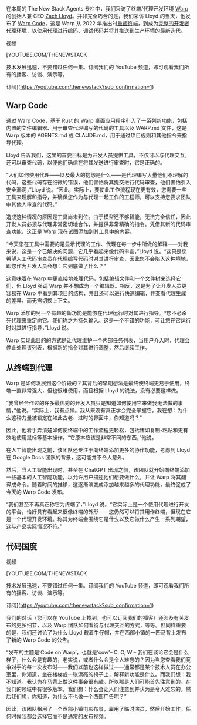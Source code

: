 在本周的 The New Stack Agents 专栏中，我们采访了终端/代理开发环境 [Warp](https://www.warp.dev/) 的创始人兼 CEO [Zach Lloyd](https://www.linkedin.com/in/zachlloyd/)。并非完全巧合的是，我们采访 Lloyd 的当天，他发布了 [Warp Code](https://www.warp.dev/blog/introducing-warp-code-prompt-to-prod)，这是 Warp 从 2022 年推出时[重塑终端](https://thenewstack.io/a-review-of-warp-another-rust-based-terminal/)，到成为[完整的开发者代理环境](https://thenewstack.io/warp-goes-agentic-a-developer-walk-through-of-warp-2-0/)，以使用代理进行编码、调试代码并将其推送到生产环境的最新迭代。

视频

[YOUTUBE.COM/THENEWSTACK

技术发展迅速，不要错过任何一集。订阅我们的 YouTube 频道，即可观看我们所有的播客、访谈、演示等。

订阅](https://youtube.com/thenewstack?sub_confirmation=1)

## Warp Code

通过 Warp Code，基于 Rust 的 Warp 桌面应用程序引入了一系列新功能，包括内置的文件编辑器、用于审查代理编写的代码的工具以及 WARP.md 文件，这是 Warp 版本的 AGENTS.md 或 CLAUDE.md，用于通过项目规则和其他指令来指导代理。

Lloyd 告诉我们，这里的首要目标是为开发人员提供工具，不仅可以与代理交互，还可以审查代码，以便他们确信在将其发送进行审查时，它是正确的。

“人们如何使用代理——以及最大的抱怨是什么——是代理编写大量他们不理解的代码，这些代码存在细微的错误，他们害怕将其提交进行代码审查，他们害怕引入安全漏洞，”Lloyd 说。“因此，实际上，要使此工作流程现在更有效，您需要一些工具来理解和指导，并确保您作为与代理一起工作的工程师，可以支持您要求团队中其他人审查的代码。”

造成这种情况的原因是工具尚未到位。由于模型还不够智能，无法完全信任，因此开发人员必须与代理非常密切地合作，并提供非常精确的指令。凭借其新的代码审查功能，这正是 Warp 现在试图添加到其工具中的内容。

“今天您在工具中需要的是显示代理的工作、代理在每一步中所做的解释——对我来说，这是一个已解决的问题，它几乎看起来像代码审查，”Lloyd 说。“这只是您希望人工代码审查员在代理编写代码时对其进行审查，因此您不会陷入这种境地，即您作为开发人员会想：它到底做了什么？”

这意味着在 Warp 中更直接地处理代码，包括编辑文件和一个文件树来选择它们，但 Lloyd 强调 Warp 并不想成为一个编辑器。相反，这是为了让开发人员更容易在 Warp 中看到其项目的结构，并且还可以进行快速编辑，并查看代理生成的差异，而无需切换上下文。

Warp 添加的另一个有趣的新功能是能够在代理运行时对其进行指导。“您不必杀死代理来重定向它。我们称之为持久输入。这是一个不错的功能，可让您在它运行时对其进行指导，”Lloyd 说。

Warp 实现此目的的方式是让代理维护一个内部任务列表，当用户介入时，代理会停止处理该列表，根据新的指令对其进行调整，然后继续工作。

## 从终端到代理

Warp 是如何发展到这个阶段的？其背后的早期想法是最终使终端更易于使用，终端一直非常强大，但也很难使用，而且根据 Lloyd 的说法，没有必要这样做。

“我曾经合作过的许多最优秀的开发人员只是知道如何使用它来做我无法做的事情，”他说。“实际上，我有点懒。我从来没有真正学会完全掌握它。我在想：为什么这种力量被锁定在如此古老、过时的界面中，你知道吗？”

因此，他着手弄清楚如何使终端中的工作流程更轻松，包括诸如复制-粘贴和更有效地使用鼠标等基本操作。“它原本应该是非常不同的东西，”他说。

在人工智能出现之前，该团队还专注于向终端添加更多的协作功能，考虑到 Lloyd 在 Google Docs 团队的背景，这可能并不令人意外。

然后，当人工智能出现时，甚至在 ChatGPT 出现之前，该团队就开始向终端添加一些基本的人工智能功能，以允许用户描述他们想要做什么，并让 Warp 将其翻译成命令。随着时间的推移，这逐渐演变成添加越来越多的代理功能，最终促成了今天的 Warp Code 发布。

“我们甚至不再真正称它为终端了，”Lloyd 说。“它实际上是一个使用代理进行开发的平台，恰好具有看起来很像终端的外形——您仍然可以将其用作终端，但现在它是一个代理开发环境。称其为终端会围绕它是什么以及它做什么产生一系列期望，这与产品实际情况不符。”

## 代码国度

视频

[YOUTUBE.COM/THENEWSTACK

技术发展迅速，不要错过任何一集。订阅我们的 YouTube 频道，即可观看我们所有的播客、访谈、演示等。

订阅](https://youtube.com/thenewstack?sub_confirmation=1)

我们的对话（您可以在 YouTube 上找到，也可以订阅我们的播客）还涉及有关发布的更多细节，以及 Warp 团队如何看待与代理交互的方式，等等。但同样重要的是，我们还讨论了为什么 Lloyd 戴着牛仔帽，并在西部小镇的一匹马背上发布了新的 Warp Code 的公告。

“发布的主题是‘Code on Warp’，也就是‘cow’– C, O, W – 我们在谈论它会是什么样子，什么会是有趣的，老实说，或者什么会是令人难忘的？因为当您查看我们竞争对手的每一次发布时——我们以前也这样做过——通常都是某个技术人员在办公室里，你知道，坐在楼梯或一张漂亮的椅子上，解释新功能是什么。而我们想：我不知道。我认为在马背上做这件事会很有趣。所以那是人们可能首先注意到的。在我们的领域中有很多版本，我们想：什么会让人们注意到并认为是令人难忘的。然后我们想，你知道，为什么不也做一个西部广告呢？”

因此，该团队租用了一个西部小镇电影布景，雇用了临时演员，然后开始工作。任何时候我都会选择它而不是通常的发布视频。
